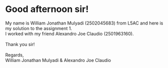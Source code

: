 <h1>Good afternoon sir!</h1>

My name is William Jonathan Mulyadi (2502045683) from L5AC and here is my solution to the assignment 1. <br>
I worked with my friend Alexandro Joe Claudio (2501963160).<br>
<br>
Thank you sir!<br>
<br>
Regards, <br>
William Jonathan Mulyadi & Alexandro Joe Claudio<br>
